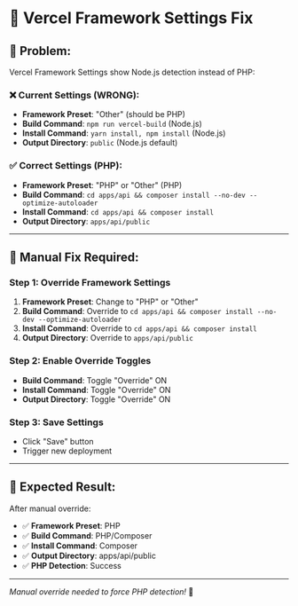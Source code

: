 # 🚨 Vercel Framework Settings Fix

## 🚨 **Problem:**
Vercel Framework Settings show Node.js detection instead of PHP:

### **❌ Current Settings (WRONG):**
- **Framework Preset**: "Other" (should be PHP)
- **Build Command**: `npm run vercel-build` (Node.js)
- **Install Command**: `yarn install, npm install` (Node.js)
- **Output Directory**: `public` (Node.js default)

### **✅ Correct Settings (PHP):**
- **Framework Preset**: "PHP" or "Other" (PHP)
- **Build Command**: `cd apps/api && composer install --no-dev --optimize-autoloader`
- **Install Command**: `cd apps/api && composer install`
- **Output Directory**: `apps/api/public`

---

## 🔧 **Manual Fix Required:**

### **Step 1: Override Framework Settings**
1. **Framework Preset**: Change to "PHP" or "Other"
2. **Build Command**: Override to `cd apps/api && composer install --no-dev --optimize-autoloader`
3. **Install Command**: Override to `cd apps/api && composer install`
4. **Output Directory**: Override to `apps/api/public`

### **Step 2: Enable Override Toggles**
- **Build Command**: Toggle "Override" ON
- **Install Command**: Toggle "Override" ON  
- **Output Directory**: Toggle "Override" ON

### **Step 3: Save Settings**
- Click "Save" button
- Trigger new deployment

---

## 🚀 **Expected Result:**
After manual override:
- ✅ **Framework Preset**: PHP
- ✅ **Build Command**: PHP/Composer
- ✅ **Install Command**: Composer
- ✅ **Output Directory**: apps/api/public
- ✅ **PHP Detection**: Success

---
*Manual override needed to force PHP detection!* 🚀
